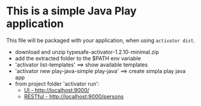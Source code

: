 This is a simple Java Play application
=================================

This file will be packaged with your application, when using `activator dist`.

* download and unzip typesafe-activator-1.2.10-minimal.zip
* add the extracted folder to the $PATH env variable
* 'activator list-templates' ==> show available templates
* 'activator new play-java-simple play-java' ==> create simpla play java app
* from project folder 'activator run':
	* [UI - http://localhost:9000/](http://localhost:9000/)
	* [RESTful - http://localhost:9000/persons](http://localhost:9000/persons)
